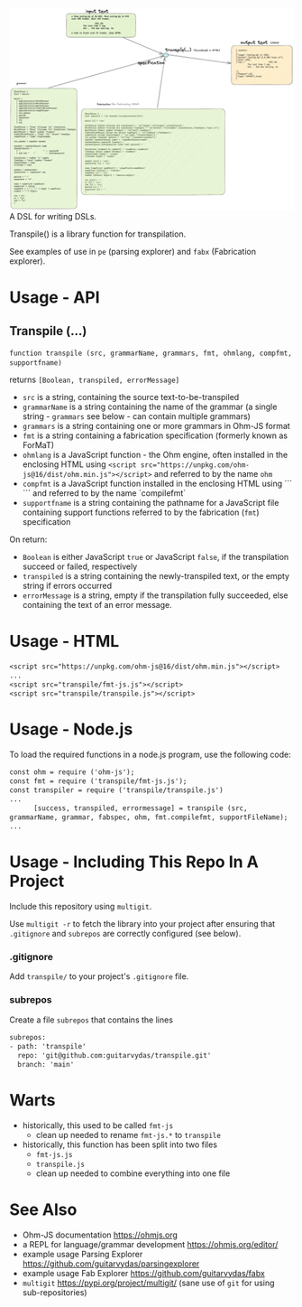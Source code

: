 ![transpile](doc/transpile.png)
A DSL for writing DSLs.

Transpile() is a library function for transpilation.

See examples of use in `pe` (parsing explorer) and `fabx` (Fabrication explorer).

# Usage - API
## Transpile (...)
`function transpile (src, grammarName, grammars, fmt, ohmlang, compfmt, supportfname)`

returns
`[Boolean, transpiled, errorMessage]`

- `src` is a string, containing the source text-to-be-transpiled
- `grammarName` is a string containing the name of the grammar (a single string - `grammars` see below - can contain multiple grammars)
- `grammars` is a string containing one or more grammars in Ohm-JS format
- `fmt` is a string containing a fabrication specification (formerly known as ForMaT)
- `ohmlang` is a JavaScript function - the Ohm engine, often installed in the enclosing HTML using `<script src="https://unpkg.com/ohm-js@16/dist/ohm.min.js"></script>` and referred to by the name `ohm`
- `compfmt` is a JavaScript function installed in the enclosing HTML using ```
    <script src="fmt-js/fmt-js.js"></script>
    <script src="fmt-js/transpile.js"></script>``` and referred to by the name `compilefmt`
- `supportfname` is a string containing the pathname for a JavaScript file containing support functions referred to by the fabrication (`fmt`) specification

On return:
- `Boolean` is either JavaScript `true` or JavaScript `false`, if the transpilation succeed or failed, respectively
- `transpiled` is a string containing the newly-transpiled text, or the empty string if errors occurred
- `errorMessage` is a string, empty if the transpilation fully succeeded, else containing the text of an error message.

# Usage - HTML
```
<script src="https://unpkg.com/ohm-js@16/dist/ohm.min.js"></script>
...
<script src="transpile/fmt-js.js"></script>
<script src="transpile/transpile.js"></script>
```

# Usage - Node.js
To load the required functions in a node.js program, use the following code:

```
const ohm = require ('ohm-js');
const fmt = require ('transpile/fmt-js.js');
const transpiler = require ('transpile/transpile.js')
...
	  [success, transpiled, errormessage] = transpile (src, grammarName, grammar, fabspec, ohm, fmt.compilefmt, supportFileName);
...
```

# Usage - Including This Repo In A Project
Include this repository using `multigit`.

Use `multigit -r` to fetch the library into your project after ensuring that `.gitignore` and `subrepos` are correctly configured (see below).

### .gitignore
Add `transpile/` to your project's `.gitignore` file.

### subrepos
Create a file `subrepos` that contains the lines
```
subrepos:
- path: 'transpile'
  repo: 'git@github.com:guitarvydas/transpile.git'
  branch: 'main'
```

# Warts
- historically, this used to be called `fmt-js`
	- clean up needed to rename `fmt-js.*` to `transpile`
- historically, this function has been split into two files
	- `fmt-js.js`
	- `transpile.js`
	- clean up needed to combine everything into one file
# See Also
- Ohm-JS documentation https://ohmjs.org
- a REPL for language/grammar development https://ohmjs.org/editor/
- example usage Parsing Explorer https://github.com/guitarvydas/parsingexplorer
- example usage Fab Explorer https://github.com/guitarvydas/fabx
- `multigit` https://pypi.org/project/multigit/ (sane use of `git` for using sub-repositories)